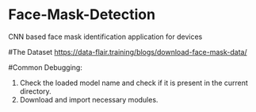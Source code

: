 # Face-Mask-Detection
CNN based face mask identification application for devices

#The Dataset
https://data-flair.training/blogs/download-face-mask-data/

#Common Debugging:
1. Check the loaded model name and check if it is present in the current directory.
2. Download and import necessary modules.

